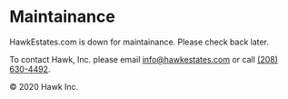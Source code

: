 Maintainance
============

HawkEstates.com is down for maintainance. Please check back later.

To contact Hawk, Inc. please email [info@hawkestates.com](mailto:info@hawkestates.com) or call [(208) 630-4492](tel:+12086304492).

© 2020 Hawk Inc.
